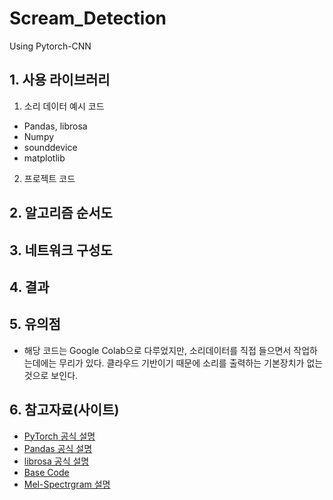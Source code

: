 # Scream_Detection
 Using Pytorch-CNN

## 1. 사용 라이브러리
1) 소리 데이터 예시 코드
- Pandas, librosa
- Numpy
- sounddevice
- matplotlib

2) 프로젝트 코드

## 2. 알고리즘 순서도

## 3. 네트워크 구성도

## 4. 결과

## 5. 유의점
- 해당 코드는 Google Colab으로 다루었지만, 소리데이터를 직접 들으면서 작업하는데에는 무리가 있다. 클라우드 기반이기 때문에 소리를 출력하는 기본장치가 없는 것으로 보인다.

## 6. 참고자료(사이트)
- [PyTorch 공식 설명](https://pytorch.org/docs/stable/index.html)
- [Pandas 공식 설명](https://pandas.pydata.org/docs/reference/index.html)
- [librosa 공식 설명](https://librosa.org/doc/latest/index.html)
- [Base Code](https://github.com/bjpublic/DeepLearningProject)
- [Mel-Spectrgram 설명](https://newsight.tistory.com/294)
